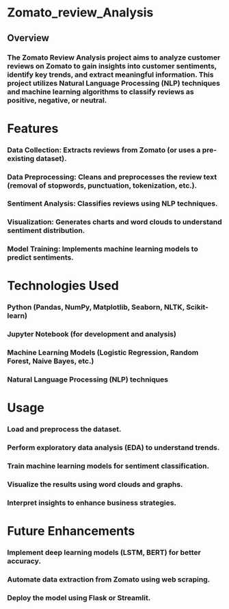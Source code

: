 # Zomato_review_Analysis
## Overview

### The Zomato Review Analysis project aims to analyze customer reviews on Zomato to gain insights into customer sentiments, identify key trends, and extract meaningful information. This project utilizes Natural Language Processing (NLP) techniques and machine learning algorithms to classify reviews as positive, negative, or neutral.

# Features

### Data Collection: Extracts reviews from Zomato (or uses a pre-existing dataset).

### Data Preprocessing: Cleans and preprocesses the review text (removal of stopwords, punctuation, tokenization, etc.).

### Sentiment Analysis: Classifies reviews using NLP techniques.

### Visualization: Generates charts and word clouds to understand sentiment distribution.

### Model Training: Implements machine learning models to predict sentiments.

# Technologies Used

### Python (Pandas, NumPy, Matplotlib, Seaborn, NLTK, Scikit-learn)

### Jupyter Notebook (for development and analysis)

### Machine Learning Models (Logistic Regression, Random Forest, Naive Bayes, etc.)

### Natural Language Processing (NLP) techniques

# Usage

### Load and preprocess the dataset.

### Perform exploratory data analysis (EDA) to understand trends.

### Train machine learning models for sentiment classification.

### Visualize the results using word clouds and graphs.

### Interpret insights to enhance business strategies.

# Future Enhancements

### Implement deep learning models (LSTM, BERT) for better accuracy.

### Automate data extraction from Zomato using web scraping.

### Deploy the model using Flask or Streamlit.
